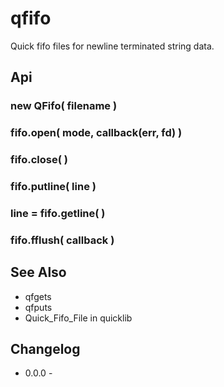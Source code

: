 qfifo
=====

Quick fifo files for newline terminated string data.


Api
----------------

### new QFifo( filename )

### fifo.open( mode, callback(err, fd) )

### fifo.close( )

### fifo.putline( line )

### line = fifo.getline( )

### fifo.fflush( callback )


See Also
----------------
- qfgets
- qfputs
- Quick_Fifo_File in quicklib


Changelog
----------------

- 0.0.0 - 
